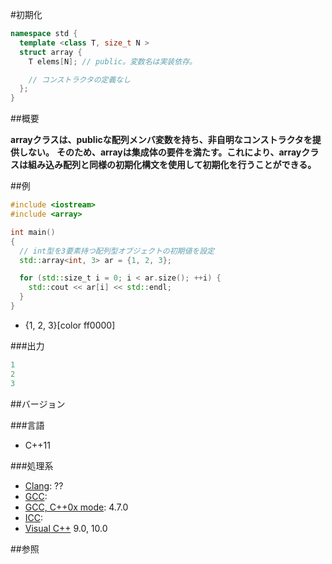 #初期化
```cpp
namespace std {
  template <class T, size_t N >
  struct array {
    T elems[N]; // public。変数名は実装依存。

    // コンストラクタの定義なし
  };
}
```

##概要

<b>arrayクラスは、publicな配列メンバ変数を持ち、非自明なコンストラクタを提供しない。</b>
<b>そのため、arrayは集成体の要件を満たす。これにより、arrayクラスは組み込み配列と同様の初期化構文を使用して初期化を行うことができる。</b>


##例

```cpp
#include <iostream>
#include <array>

int main()
{
  // int型を3要素持つ配列型オブジェクトの初期値を設定
  std::array<int, 3> ar = {1, 2, 3};

  for (std::size_t i = 0; i < ar.size(); ++i) {
    std::cout << ar[i] << std::endl;
  }
}
```
* {1, 2, 3}[color ff0000]

###出力

```cpp
1
2
3
```

##バージョン


###言語


- C++11



###処理系

- [Clang](/implementation#clang.md): ??
- [GCC](/implementation#gcc.md): 
- [GCC, C++0x mode](/implementation#gcc.md): 4.7.0
- [ICC](/implementation#icc.md): 
- [Visual C++](/implementation#visual_cpp.md) 9.0, 10.0



##参照


